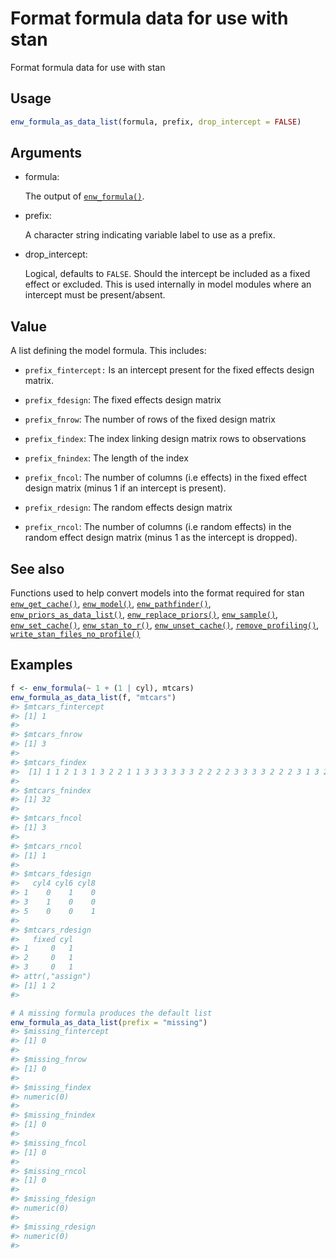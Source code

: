 # Format formula data for use with stan

Format formula data for use with stan

## Usage

``` r
enw_formula_as_data_list(formula, prefix, drop_intercept = FALSE)
```

## Arguments

- formula:

  The output of
  [`enw_formula()`](https://package.epinowcast.org/dev/reference/enw_formula.md).

- prefix:

  A character string indicating variable label to use as a prefix.

- drop_intercept:

  Logical, defaults to `FALSE`. Should the intercept be included as a
  fixed effect or excluded. This is used internally in model modules
  where an intercept must be present/absent.

## Value

A list defining the model formula. This includes:

- `prefix_fintercept:` Is an intercept present for the fixed effects
  design matrix.

- `prefix_fdesign`: The fixed effects design matrix

- `prefix_fnrow`: The number of rows of the fixed design matrix

- `prefix_findex`: The index linking design matrix rows to observations

- `prefix_fnindex`: The length of the index

- `prefix_fncol`: The number of columns (i.e effects) in the fixed
  effect design matrix (minus 1 if an intercept is present).

- `prefix_rdesign`: The random effects design matrix

- `prefix_rncol`: The number of columns (i.e random effects) in the
  random effect design matrix (minus 1 as the intercept is dropped).

## See also

Functions used to help convert models into the format required for stan
[`enw_get_cache()`](https://package.epinowcast.org/dev/reference/enw_get_cache.md),
[`enw_model()`](https://package.epinowcast.org/dev/reference/enw_model.md),
[`enw_pathfinder()`](https://package.epinowcast.org/dev/reference/enw_pathfinder.md),
[`enw_priors_as_data_list()`](https://package.epinowcast.org/dev/reference/enw_priors_as_data_list.md),
[`enw_replace_priors()`](https://package.epinowcast.org/dev/reference/enw_replace_priors.md),
[`enw_sample()`](https://package.epinowcast.org/dev/reference/enw_sample.md),
[`enw_set_cache()`](https://package.epinowcast.org/dev/reference/enw_set_cache.md),
[`enw_stan_to_r()`](https://package.epinowcast.org/dev/reference/enw_stan_to_r.md),
[`enw_unset_cache()`](https://package.epinowcast.org/dev/reference/enw_unset_cache.md),
[`remove_profiling()`](https://package.epinowcast.org/dev/reference/remove_profiling.md),
[`write_stan_files_no_profile()`](https://package.epinowcast.org/dev/reference/write_stan_files_no_profile.md)

## Examples

``` r
f <- enw_formula(~ 1 + (1 | cyl), mtcars)
enw_formula_as_data_list(f, "mtcars")
#> $mtcars_fintercept
#> [1] 1
#> 
#> $mtcars_fnrow
#> [1] 3
#> 
#> $mtcars_findex
#>  [1] 1 1 2 1 3 1 3 2 2 1 1 3 3 3 3 3 3 2 2 2 2 3 3 3 3 2 2 2 3 1 3 2
#> 
#> $mtcars_fnindex
#> [1] 32
#> 
#> $mtcars_fncol
#> [1] 3
#> 
#> $mtcars_rncol
#> [1] 1
#> 
#> $mtcars_fdesign
#>   cyl4 cyl6 cyl8
#> 1    0    1    0
#> 3    1    0    0
#> 5    0    0    1
#> 
#> $mtcars_rdesign
#>   fixed cyl
#> 1     0   1
#> 2     0   1
#> 3     0   1
#> attr(,"assign")
#> [1] 1 2
#> 

# A missing formula produces the default list
enw_formula_as_data_list(prefix = "missing")
#> $missing_fintercept
#> [1] 0
#> 
#> $missing_fnrow
#> [1] 0
#> 
#> $missing_findex
#> numeric(0)
#> 
#> $missing_fnindex
#> [1] 0
#> 
#> $missing_fncol
#> [1] 0
#> 
#> $missing_rncol
#> [1] 0
#> 
#> $missing_fdesign
#> numeric(0)
#> 
#> $missing_rdesign
#> numeric(0)
#> 
```
